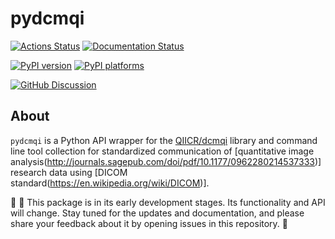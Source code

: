 # pydcmqi

[![Actions Status][actions-badge]][actions-link]
[![Documentation Status][rtd-badge]][rtd-link]

[![PyPI version][pypi-version]][pypi-link]
[![PyPI platforms][pypi-platforms]][pypi-link]

[![GitHub Discussion][github-discussions-badge]][github-discussions-link]

<!-- SPHINX-START -->

## About

`pydcmqi` is a Python API wrapper for the
[QIICR/dcmqi](https://github.com/QIICR/dcmqi) library and command line tool
collection for standardized communication of [quantitative image
analysis(http://journals.sagepub.com/doi/pdf/10.1177/0962280214537333)] research
data using [DICOM standard(https://en.wikipedia.org/wiki/DICOM)].

👷 🚧 This package is in its early development stages. Its functionality and API
will change. Stay tuned for the updates and documentation, and please share your
feedback about it by opening issues in this repository. 🚧

<!-- prettier-ignore-start -->
[actions-badge]:            https://github.com/ImagingDataCommons/pydcmqi/workflows/CI/badge.svg
[actions-link]:             https://github.com/ImagingDataCommons/pydcmqi/actions
[github-discussions-badge]: https://img.shields.io/static/v1?label=Discussions&message=Ask&color=blue&logo=github
[github-discussions-link]:  https://github.com/ImagingDataCommons/pydcmqi/discussions
[pypi-link]:                https://pypi.org/project/pydcmqi/
[pypi-platforms]:           https://img.shields.io/pypi/pyversions/pydcmqi
[pypi-version]:             https://img.shields.io/pypi/v/pydcmqi
[rtd-badge]:                https://readthedocs.org/projects/pydcmqi/badge/?version=latest
[rtd-link]:                 https://pydcmqi.readthedocs.io/en/latest/?badge=latest

<!-- prettier-ignore-end -->

